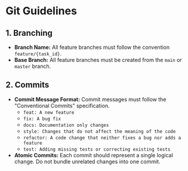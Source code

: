 # Git Guidelines

## 1. Branching
- **Branch Name:** All feature branches must follow the convention `feature/{task_id}`.
- **Base Branch:** All feature branches must be created from the `main` or `master` branch.

## 2. Commits
- **Commit Message Format:** Commit messages must follow the "Conventional Commits" specification.
  - `feat: A new feature`
  - `fix: A bug fix`
  - `docs: Documentation only changes`
  - `style: Changes that do not affect the meaning of the code`
  - `refactor: A code change that neither fixes a bug nor adds a feature`
  - `test: Adding missing tests or correcting existing tests`
- **Atomic Commits:** Each commit should represent a single logical change. Do not bundle unrelated changes into one commit.